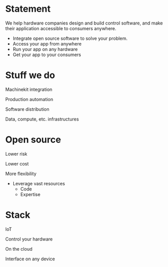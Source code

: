 
# Statement

We help hardware companies design and build control software, and make
their application accessible to consumers anywhere.

- Integrate open source software to solve your problem.
- Access your app from anywhere
- Run your app on any hardware
- Get your app to your consumers


# Stuff we do

Machinekit integration

Production automation

Software distribution

Data, compute, etc. infrastructures


# Open source

Lower risk

Lower cost

More flexibility

- Leverage vast resources
  - Code
  - Expertise


# Stack

IoT

Control your hardware

On the cloud

Interface on any device

